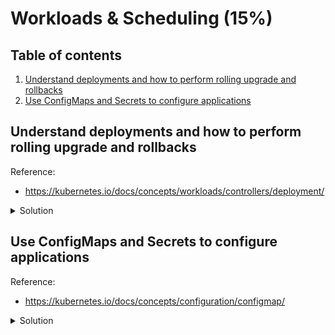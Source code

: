 # Workloads & Scheduling (15%)

## Table of contents
1. [Understand deployments and how to perform rolling upgrade and rollbacks](#understand-deployments-and-how-to-perform-rolling-upgrade-and-rollbacks)
1. [Use ConfigMaps and Secrets to configure applications](#use-configmaps-and-secrets-to-configure-applications)

## Understand deployments and how to perform rolling upgrade and rollbacks
Reference: 
- https://kubernetes.io/docs/concepts/workloads/controllers/deployment/

<details>
<summary>Solution</summary>

A Deployment provides declarative updates for Pods and ReplicaSets.

You describe a desired state in a Deployment, and the Deployment Controller changes the actual state to the desired state at a controlled rate, providing the ability to perform rolling upgrades and rollbacks. When you define a Deployment, it creates a new ReplicaSets. Changes to a deployment, it will create a new ReplicaSets and gradually phase out the old one.

- To create a Deployment (nginx-deployment.yaml)
```yaml
apiVersion: apps/v1
kind: Deployment
metadata:
  name: nginx-deployment
  labels:
    app: nginx
spec:
  # Create three replicated Pods
  replicas: 3 
  # Defines how the Deployment finds which Pods to manage.
  selector: 
    matchLabels: 
      app: nginx
  # Defines the Pods that will be created as part of this Deployment
  # It folllows the same template as `kind: Pod`
  template:
    metadata:
      labels:
        app: nginx
    spec:
      containers:
      - name: nginx
        image: nginx:1.14.2
        ports:
        - containerPort: 80
```

- To check the Deployment rollout status, run:
```bash
kubectl rollout status deployment/nginx-deployment

# Output should be similar to:
# Waiting for deployment "nginx-deployment" rollout to finish: 2 of 3 updated replicas are available...
# deployment "nginx-deployment" successfully rolled out
```

- Because every change in a Deployment creates a ReplicaSet, you can get the list of ReplicaSets by executing:
```bash
# Or kubectl get rs
kubectl get replicaset

# Output should look like:
# NAME                         DESIRED   CURRENT   READY   AGE
# nginx-deployment-9456bbbf9   3         3         3       2m6s
```

> Notice that the name of the ReplicaSet is always formatted as `[DeploymentName]-[Random-String]`. The random string is randomly generated and uses the `pod-template-hash` as seed.
> ```bash
> kubectl get pods --show-labels
> 
> # The output should look like:
> # NAME                               READY   STATUS    RESTARTS   AGE   LABELS
> # nginx-deployment-9456bbbf9-5q77q   1/1     Running   0          15m   app=nginx,pod-template-hash=9456bbbf9
> # nginx-deployment-9456bbbf9-99cs6   1/1     Running   0          15m   app=nginx,pod-template-hash=9456bbbf9
> # nginx-deployment-9456bbbf9-dh94m   1/1     Running   0          15m   app=nginx,pod-template-hash=9456bbbf9
> ``` 

### Update a Deployment

One of the advantages of using a Deployment is that it controls rolling upgrades and rolling back changes. When we perform changes to a Deployment, it will create a new ReplicaSet, and gradually increasing the number of Pods replicas on the new one and simultaneously decreasing the Pod replicas on older ReplicasSets.

- To update a Deployment, there are several ways we can achieve that:
```bash
# Imperative command to update the image
kubectl set image deployment.v1.apps/nginx-deployment nginx=nginx:1.16.1

# Imperative command to update the number of replicas
kubectl scale --relpicas 5 deployment/nginx-deployment

# We could also update `nginx-deployment.yaml` using vim and update the Deployment definition 
# Note that only changes to .spec.template will trigger a new ReplicaSet
vim nginx-deployment.yaml
kubectl apply -f nginx-deployment.yaml

# It's also possible to directly update the .spec.template using kubectl
kubectl edit deployment nginx-deployment.yaml
```

- Check the rollout status:
```bash
kubectl rollout status deployment/nginx-deployment

# Output similar to:
# deployment "nginx-deployment" successfully rolled out
```

- We can get additional details about the rollout:
```bash
kubectl get deployment nginx-deployment

# Output should look like:
# NAME               READY   UP-TO-DATE   AVAILABLE   AGE
# nginx-deployment   3/3     3            3           18h

# We can check the ReplicaSet (it should have an old and a new)
kubectl get rs

# Output:
# NAME                         DESIRED   CURRENT   READY   AGE
# nginx-deployment-9456bbbf9   0         0         0       18h
# nginx-deployment-ff6655784   3         3         3       20s

# Notice the ReplicaSet random string into the Pods name.
kubectl get pods

# Output:
# NAME                               READY   STATUS    RESTARTS   AGE
# nginx-deployment-ff6655784-9mpt9   1/1     Running   0          7m1s
# nginx-deployment-ff6655784-mxtk8   1/1     Running   0          7m19s
# nginx-deployment-ff6655784-wkhft   1/1     Running   0          7m10s
```

- To get detailed view and history of actions performed to the Deployment:
```bash
kubectl describe deployment nginx-deployment

# Output:
# Name:                   nginx-deployment
# Namespace:              default
# CreationTimestamp:      Sun, 05 Jun 2022 04:59:33 +0000
# Labels:                 app=nginx
# Annotations:            deployment.kubernetes.io/revision: 2
# Selector:               app=nginx
# Replicas:               3 desired | 3 updated | 3 total | 3 available | 0 unavailable
# StrategyType:           RollingUpdate
# MinReadySeconds:        0
# RollingUpdateStrategy:  25% max unavailable, 25% max surge
# Pod Template:
#   Labels:  app=nginx
#   Containers:
#    nginx:
#     Image:        nginx:1.16.1
#     Port:         80/TCP
#     Host Port:    0/TCP
#     Environment:  <none>
#     Mounts:       <none>
#   Volumes:        <none>
# Conditions:
#   Type           Status  Reason
#   ----           ------  ------
#   Available      True    MinimumReplicasAvailable
#   Progressing    True    NewReplicaSetAvailable
# OldReplicaSets:  <none>
# NewReplicaSet:   nginx-deployment-ff6655784 (3/3 replicas created)
# Events:
#   Type    Reason             Age   From                   Message
#   ----    ------             ----  ----                   -------
#   Normal  ScalingReplicaSet  11m   deployment-controller  Scaled up replica set nginx-deployment-ff6655784 to 1
#   Normal  ScalingReplicaSet  11m   deployment-controller  Scaled down replica set nginx-deployment-9456bbbf9 to 2
#   Normal  ScalingReplicaSet  11m   deployment-controller  Scaled up replica set nginx-deployment-ff6655784 to 2
#   Normal  ScalingReplicaSet  10m   deployment-controller  Scaled down replica set nginx-deployment-9456bbbf9 to 1
#   Normal  ScalingReplicaSet  10m   deployment-controller  Scaled up replica set nginx-deployment-ff6655784 to 3
#   Normal  ScalingReplicaSet  10m   deployment-controller  Scaled down replica set nginx-deployment-9456bbbf9 to 0
```

### Rollback a Deployment

If the Deployment is not working as expected, you can perform a rollback of the Deployment to a previous revision.

- We can check the change history of the Deployment:
```bash
kubectl rollout history deployment/nginx-deployment

# Output
# REVISION  CHANGE-CAUSE
# 1         <none>
# 2         <none>
```

> Note that the CHANGE-CAUSE field is set to `<none>`. 
> When performing changes to Deployment, it will only get recorded if using --record flag on the command, here are some examples:
> ```bash
> kubectl set image deployment.v1.apps/nginx-deployment nginx=nginx:1.16.1 --record
> 
> kubectl apply -f nginx-deployment.yaml --record
> ```
> **Additional note**: the `--record` flag is being deprecated. The alternative is annotating as mentioned below. 
> 
> It's also possible to have a custom message by adding an annotation into the Deployment
> ```bash
> kubectl annotate deployment/nginx-deployment kubernetes.io/change-cause="image updated to 1.16.1"
> 
> # Output
> # REVISION  CHANGE-CAUSE
> # 1         <none>
> # 2         image updated to 1.16.1
> ```

- To get details from a specific version of Deployment rollout history:
```bash
kubectl rollout history deployment/nginx-deployment --revision=2

# Output
# deployment.apps/nginx-deployment with revision #2
# Pod Template:
#   Labels:       app=nginx
#         pod-template-hash=ff6655784
#   Annotations:  kubernetes.io/change-cause: image updated to 1.16.1
#   Containers:
#    nginx:
#     Image:      nginx:1.16.1
#     Port:       80/TCP
#     Host Port:  0/TCP
#     Environment:        <none>
#     Mounts:     <none>
#   Volumes:      <none>
```

- Suppose that you made a typo while updating the Deployment:
```bash
# Notice the version is incorrect.
kubectl set image deployment/nginx-deployment nginx=nginx:1.161 --record
```

- The rollout should get stuck. You can verify it by checking the rollout status:
```bash
kubectl rollout status deployment/nginx-deployment

# Output:
# Waiting for rollout to finish: 1 out of 3 new replicas have been updated...
```

- We can check the ReplicaSet status:
```bash
kubectl get rs

# Output
# NAME                          DESIRED   CURRENT   READY   AGE
# nginx-deployment-5b4685b9bd   1         1         0       12m
# nginx-deployment-9456bbbf9    0         0         0       19h
# nginx-deployment-ff6655784    3         3         3       56m

# We can check the Pods. Notice the STATUS of the Pods
kubectl get pods

# Output
# NAME                                READY   STATUS             RESTARTS   AGE
# nginx-deployment-5b4685b9bd-kdqtp   0/1     ImagePullBackOff   0          16m
# nginx-deployment-ff6655784-9mpt9    1/1     Running            0          59m
# nginx-deployment-ff6655784-mxtk8    1/1     Running            0          60m
# nginx-deployment-ff6655784-wkhft    1/1     Running            0          59m
```

- We can perform a rollback of the Deployment. First, let's check the history:
```bash
kubectl rollout history deployment/nginx-deployment

# Output
# REVISION  CHANGE-CAUSE
# 1         <none>
# 2         image updated to 1.16.1
# 3         kubectl set image deployment/nginx-deployment nginx=nginx:1.161 --record=true
```

- We can now rollback the changes to the previous Deployment revision. There are multiple ways of doing it:
```bash
# Rollback to the previous revision
kubectl rollout undo deployment/nginx-deployment

# Rollback by specifying the revision number. 
kubectl rollout undo deployment/nginx-deployment --to-revision=2

# Output:
# deployment.apps/nginx-deployment rolled back
```
</details>

## Use ConfigMaps and Secrets to configure applications
Reference: 
- https://kubernetes.io/docs/concepts/configuration/configmap/

<details>
<summary>Solution</summary>

The ConfigMap is an API object that lets you store configuration for other objects to use (such as Pod).  
Unlike most Kubernetes objects that have a `spec`, a ConfigMap has `data` and `binaryData` fields.

### Create a ConfigMap (sample-configmap.yaml)

```yaml
apiVersion: v1
kind: ConfigMap
metadata:
  name: sample-configmap
data:
  # property-like keys; each key maps to a simple value
  player_initial_lives: "3"
  ui_properties_file_name: "user-interface.properties"

  # file-like keys
  game.properties: |
    enemy.types=aliens,monsters
    player.maximum-lives=5    
  user-interface.properties: |
    color.good=purple
    color.bad=yellow
    allow.textmode=true   
```


</details>